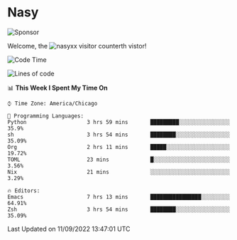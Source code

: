 # Nasy

<!--
<p align="center">
<img height="200" src="https://github-readme-stats.vercel.app/api?username=nasyxx&count_private=true&show_icons=true&theme=dracula&include_all_commits=true"/>
<img height="200" src="https://github-readme-stats.vercel.app/api/top-langs/?username=nasyxx&theme=dracula&hide=html,jupyter+notebook&count_private=true&show_icons=true"/>
</p>

  
----------------
-->

![Sponsor](https://img.shields.io/static/v1.svg?label=Sponsor&message=%E2%9D%A4&logo=GitHub&style=flat&color=pink)
 
Welcome, the ![nasyxx visitor counter](https://count.getloli.com/get/@nasyxx?theme=rule34)th vistor!
 
<!--START_SECTION:waka-->
![Code Time](http://img.shields.io/badge/Code%20Time-2%2C623%20hrs%2049%20mins-blue)

![Lines of code](https://img.shields.io/badge/From%20Hello%20World%20I%27ve%20Written-5%20Million%20lines%20of%20code-blue)

📊 **This Week I Spent My Time On** 

```text
⌚︎ Time Zone: America/Chicago

💬 Programming Languages: 
Python                   3 hrs 59 mins       █████████░░░░░░░░░░░░░░░░   35.9% 
sh                       3 hrs 54 mins       ████████░░░░░░░░░░░░░░░░░   35.09% 
Org                      2 hrs 11 mins       █████░░░░░░░░░░░░░░░░░░░░   19.72% 
TOML                     23 mins             █░░░░░░░░░░░░░░░░░░░░░░░░   3.56% 
Nix                      21 mins             ░░░░░░░░░░░░░░░░░░░░░░░░░   3.29%

🔥 Editors: 
Emacs                    7 hrs 13 mins       ████████████████░░░░░░░░░   64.91% 
Zsh                      3 hrs 54 mins       ████████░░░░░░░░░░░░░░░░░   35.09%

```


 Last Updated on 11/09/2022 13:47:01 UTC
<!--END_SECTION:waka-->

<!-- ![visitors](https://visitor-badge.laobi.icu/badge?page_id=nasyxx.nasyxx) -->
